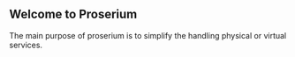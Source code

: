 ## Welcome to Proserium

The main purpose of proserium is to simplify the handling physical or virtual services.
